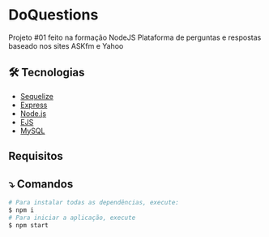 # DoQuestions
 Projeto #01 feito na formação NodeJS 
 Plataforma de perguntas e respostas baseado nos sites ASKfm e Yahoo 


## :hammer_and_wrench:	Tecnologias 
- [Sequelize](https://sequelize.org/)
- [Express](https://expressjs.com/pt-br/)
- [Node.js](https://nodejs.org/en/)
- [EJS](https://ejs.co/)
- [MySQL](https://www.mysql.com/)

## Requisitos

## :arrow_heading_down: Comandos 
```sh
# Para instalar todas as dependências, execute:
$ npm i
# Para iniciar a aplicação, execute
$ npm start
```